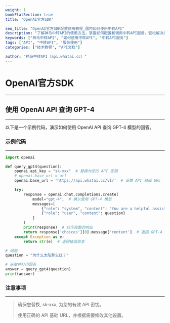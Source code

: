 ```yaml
---
weight: 1
bookFlatSection: true
title: "OpenAI官方SDK"

seo_title: "OpenAI官方SDK配置使用教程_国内如何使用中转API"
description: "了解神马中转API的使用方法，掌握如何配置和调用中转API服务，轻松解决接口调用难题。"
keywords: ["神马中转API", "如何使用中转API", "中转API服务"]
tags: ["API", "中转API", "服务使用"]
categories: ["技术教程", "API文档"]

author: "神马中转API（api.whatai.cc）"
---
```


# OpenAI官方SDK ​
---
## 使用 OpenAI API 查询 GPT-4 
---
以下是一个示例代码，演示如何使用 OpenAI API 查询 GPT-4 模型的回答。

### 示例代码 ​
---
```python
import openai

def query_gpt4(question):
    openai.api_key = "sk-xxx"  # 替换为您的 API 密钥
    # openai.base_url = url
    openai.base_url = 'https://api.whatai.cc/v1/'  # 设置 API 基础 URL

    try:
        response = openai.chat.completions.create(
            model="gpt-4",  # 确认使用 GPT-4 模型
            messages=[
                {"role": "system", "content": "You are a helpful assistant."},
                {"role": "user", "content": question}
            ]
        )
        print(response)  # 打印完整的响应
        return response['choices'][0].message['content']  # 返回 GPT-4 的回答
    except Exception as e:
        return str(e)  # 返回错误信息

# 问题
question = "为什么太阳那么红？"

# 获取并打印回答
answer = query_gpt4(question)
print(answer)

```

### 注意事项 ​
---
>确保您替换, sk-xxx, 为您的有效 API 密钥。
>
>使用正确的 API 基础 URL，并根据需要修改其他设置。
